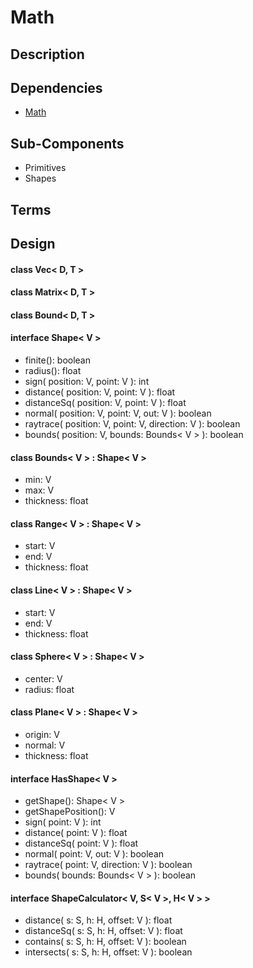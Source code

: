 # Math

## Description

## Dependencies

- [Math](Math.md)

## Sub-Components

- Primitives
- Shapes

## Terms

## Design

#### class Vec< D, T >

#### class Matrix< D, T >

#### class Bound< D, T >


#### interface Shape< V >
- finite(): boolean
- radius(): float
- sign( position: V, point: V ): int
- distance( position: V, point: V ): float
- distanceSq( position: V, point: V ): float
- normal( position: V, point: V, out: V ): boolean
- raytrace( position: V, point: V, direction: V ): boolean
- bounds( position: V, bounds: Bounds< V > ): boolean

#### class Bounds< V > : Shape< V >
- min: V
- max: V
- thickness: float

#### class Range< V > : Shape< V >
- start: V
- end: V
- thickness: float

#### class Line< V > : Shape< V >
- start: V
- end: V
- thickness: float

#### class Sphere< V > : Shape< V >
- center: V
- radius: float

#### class Plane< V > : Shape< V >
- origin: V
- normal: V
- thickness: float

#### interface HasShape< V >
- getShape(): Shape< V >
- getShapePosition(): V
- sign( point: V ): int
- distance( point: V ): float
- distanceSq( point: V ): float
- normal( point: V, out: V ): boolean
- raytrace( point: V, direction: V ): boolean
- bounds( bounds: Bounds< V > ): boolean

#### interface ShapeCalculator< V, S< V >, H< V > >
- distance( s: S, h: H, offset: V ): float
- distanceSq( s: S, h: H, offset: V ): float
- contains( s: S, h: H, offset: V ): boolean
- intersects( s: S, h: H, offset: V ): boolean
